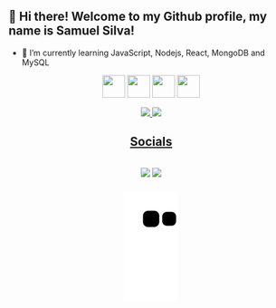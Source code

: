 ## 👋 Hi there! Welcome to my Github profile, my name is Samuel Silva!

- 🌱 I’m currently learning JavaScript, Nodejs, React, MongoDB and MySQL

<p align="center"><a href="https://github.com/samuelsilvati"><img src="https://cdn.jsdelivr.net/gh/devicons/devicon/icons/html5/html5-original.svg" width="40" height="40" ></a> <a href="https://github.com/samuelsilvati"><img src="https://cdn.jsdelivr.net/gh/devicons/devicon/icons/css3/css3-original.svg"  width="40" height="40"></a> 
<a href="https://github.com/samuelsilvati"><img src="https://cdn.jsdelivr.net/gh/devicons/devicon/icons/javascript/javascript-original.svg" width="40" height="40"></a>
<a href="https://github.com/samuelsilvati"><img src="https://cdn.jsdelivr.net/gh/devicons/devicon/icons/git/git-original.svg"  width="40" height="40"></a>
</p>
          

<div align="center">
  <a href="https://github.com/samuelsilvati">
  <img height="180em" src="https://github-readme-stats.vercel.app/api?username=samuelsilvati&show_icons=true&theme=onedark&include_all_commits=true&count_private=true"/>
  <img height="180em" src="https://github-readme-stats.vercel.app/api/top-langs/?username=samuelsilvati&layout=compact&theme=onedark">
            
<!--    <img height="180em" src="https://https://github-readme-stats-eight-theta.vercel.app/api/top-langs/?username=samuelsilvati&layout=compact&langs_count=7&theme=dark"/>
 </div> -->

  
  ##
<h2 align="center">Socials<h2/>
<p align="center">
  <a href="https://instagram.com/theheermit" target="_blank"><img src="https://img.shields.io/badge/-Instagram-%23E4405F?style=for-the-badge&logo=instagram&logoColor=white" target="_blank"></a> <a href="https://www.linkedin.com/in/samuelsilvati" target="_blank"><img src="https://img.shields.io/badge/-LinkedIn-%230077B5?style=for-the-badge&logo=linkedin&logoColor=white" target="_blank"></a>    
</p>

![Snake animation](https://github.com/samuelsilvati/samuelsilvati/blob/output/github-contribution-grid-snake.svg)

<!--
**samuelsilvati/samuelsilvati** is a ✨ _special_ ✨ repository because its `README.md` (this file) appears on your GitHub profile.

Here are some ideas to get you started:

- 🔭 I’m currently working on ...
- 🌱 I’m currently learning ...
- 👯 I’m looking to collaborate on ...
- 🤔 I’m looking for help with ...
- 💬 Ask me about ...
- 📫 How to reach me: ...
- 😄 Pronouns: ...
- ⚡ Fun fact: ...
-->
